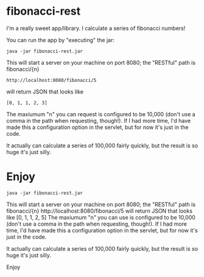 # fibonacci-rest

I'm a really sweet app/library. I calculate a series of fibonacci numbers!

You can run the app by "executing" the jar:
```
java -jar fibonacci-rest.jar
```
This will start a server on your machine on port 8080; the "RESTful"
path is fibonacci/{n}
```
http://localhost:8080/fibonacci/5
```
will return JSON that looks like
```
[0, 1, 1, 2, 3]
```
The maxiumum "n" you can request is configured to be 10,000 (don't use
a comma in the path when requesting, though!). If I had more time, I'd have made this a configuration option in the servlet, but for now it's just in the code.

It actually can calculate a series of 100,000 fairly quickly, but the result is so huge it's just silly.

Enjoy
=======
    java -jar fibonacci-rest.jar
This will start a server on your machine on port 8080; the "RESTful" path is fibonacci/{n}
    http://localhost:8080/fibonacci/5
will return JSON that looks like
    [0, 1, 1, 2, 5]
The maxiumum "n" you can use is configured to be 10,000 (don't use a
comma in the path when requesting, though!). If I had more time, I'd have made this a configuration option in the servlet, but for now it's just in the code.

It actually can calculate a series of 100,000 fairly quickly, but the result is so huge it's just silly.

Enjoy

